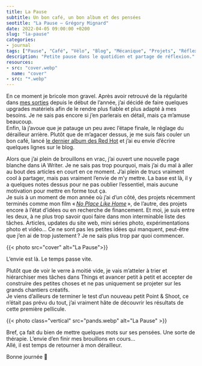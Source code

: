 ```yaml
---
title: La Pause
subtitle: Un bon café, un bon album et des pensées
seotitle: "La Pause — Grégory Mignard"
date: 2022-04-05 09:00:00 +0200
slug: "la-pause"
categories:
- journal
tags: ["Pause", "Café", "Vélo", "Blog", "Mécanique", "Projets", "Réflexion"]
description: "Petite pause dans le quotidien et partage de réflexion."
resources:
- src: "cover.webp"
  name: "cover"
- src: "*.webp"
---
```


En ce moment je bricole mon gravel. Après avoir retrouvé de la régularité dans [mes sorties](https://gregorymignard.com/du-vent-et-des-ribines/) depuis le début de l’année, j’ai décidé de faire quelques upgrades matériels afin de le rendre plus fiable et plus adapté à mes besoins. Je ne sais pas encore si j’en parlerais en détail, mais ça m’amuse beaucoup.  
Enfin, là j’avoue que je patauge un peu avec l’étape finale, le réglage du dérailleur arrière. Plutôt que de m’agacer dessus, je me suis fais couler un bon café, lancé [le dernier album des Red Hot](https://open.spotify.com/album/2ITVvrNiINKRiW7wA3w6w6?si=2m47CM6fRRWysyMkQqk7gQ) et j’ai eu envie d’écrire quelques lignes sur le blog.

Alors que j’ai plein de brouillons en vrac, j’ai ouvert une nouvelle page blanche dans iA Writer. Je ne sais pas trop pourquoi, mais j’ai du mal à aller au bout des articles en court en ce moment. J’ai plein de trucs vraiment cool à partager, mais pas vraiment l’envie de m’y mettre. La base est là, il y a quelques notes dessus pour ne pas oublier l’essentiel, mais aucune motivation pour mettre en forme tout ça.  
Je suis à un moment de mon année où j’ai d’un côté, des projets récemment terminés comme mon film « *[No Place Like Home](https://vimeo.com/captainyvon/noplacelikehome)* », de l’autre, des projets encore à l’état d’idées ou en recherche de financement. Et moi, je suis entre les deux, à ne plus trop savoir quoi faire dans mon interminable liste des tâches. Articles, updates du site web, mini séries photo, expérimentations photo et vidéo… Ce ne sont pas les petites idées qui manquent, peut-être que j’en ai de trop justement ? Je ne sais plus trop par quoi commencer.  

{{< photo src="cover" alt="La Pause">}}

L’envie est là. Le temps passe vite.

Plutôt que de voir le verre à moitié vide, je vais m’atteler à trier et hiérarchiser mes tâches dans Things et avancer petit à petit et accepter de construire des petites choses et ne pas uniquement se projeter sur les grands chantiers créatifs.  
Je viens d’ailleurs de terminer le test d’un nouveau petit Point & Shoot, ce n’était pas prévu du tout, j’ai vraiment hâte de découvrir les résultats de cette première pellicule.

{{< photo class="vertical" src="pands.webp" alt="La Pause" >}}

Bref, ça fait du bien de mettre quelques mots sur ses pensées. Une sorte de thérapie. L’envie d’en finir mes brouillons en cours…  
Allé, il est temps de retourner à mon dérailleur.

Bonne journée 👋